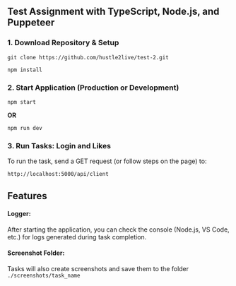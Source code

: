 ## Test Assignment with TypeScript, Node.js, and Puppeteer

### 1. Download Repository & Setup

```
git clone https://github.com/hustle2live/test-2.git
```

```
npm install
```

### 2. Start Application (Production or Development)

```
npm start
```
__OR__
```
npm run dev
```


### 3. Run Tasks: Login and Likes

To run the task, send a GET request (or follow steps on the page) to:

```
http://localhost:5000/api/client
```

## Features

#### Logger:

After starting the application, you can check the console (Node.js, VS Code, etc.) for logs generated during task completion.

#### Screenshot Folder:

Tasks will also create screenshots and save them to the folder `./screenshots/task_name`
